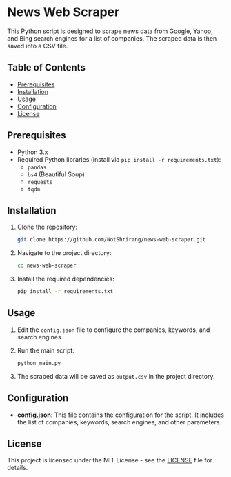 # News Web Scraper

This Python script is designed to scrape news data from Google, Yahoo, and Bing search engines for a list of companies. The scraped data is then saved into a CSV file.

## Table of Contents
- [Prerequisites](#prerequisites)
- [Installation](#installation)
- [Usage](#usage)
- [Configuration](#configuration)
- [License](#license)

## Prerequisites

- Python 3.x
- Required Python libraries (install via `pip install -r requirements.txt`):
  - `pandas`
  - `bs4` (Beautiful Soup)
  - `requests`
  - `tqdm`

## Installation

1. Clone the repository:

    ```bash
    git clone https://github.com/NotShrirang/news-web-scraper.git
    ```

2. Navigate to the project directory:

    ```bash
    cd news-web-scraper
    ```

3. Install the required dependencies:

    ```bash
    pip install -r requirements.txt
    ```

## Usage

1. Edit the `config.json` file to configure the companies, keywords, and search engines.

2. Run the main script:

    ```bash
    python main.py
    ```

3. The scraped data will be saved as `output.csv` in the project directory.

## Configuration

- **config.json**: This file contains the configuration for the script. It includes the list of companies, keywords, search engines, and other parameters.

## License

This project is licensed under the MIT License - see the [LICENSE](LICENSE) file for details.
